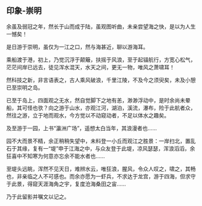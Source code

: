 ## 印象-崇明 ##

   余虽及弱冠之年，然长于山而成于陆，虽观图听曲，未亲尝望海之快，是以为人生一憾矣！

   是日游于崇明，虽仅为一江之口，然与海甚近，聊以游海耳。

   乘船渡于港，初上，乃觉沉浮于颠簸，扶摇于风浪，至于起锚航行，方宽心松气，茫茫间岸已远去，徒见浑水混天，水天之间，更无一物，唯风之萧啸耳！

   然科技之新，非言语表之，古人乘风破浪，千里江陵，不及今之须臾矣，未及小憩已至崇明之岛。

   已至于岛上，四面观之无水，然自觉脚下之地有恙，渺渺浮动中，是时余尚未晕船，其可怪也欤？向之游于山水，亦观江河，湖泊，溪流，瀑布，险于此航者众，然往之游，立于地而观水，今方觉以不动窥动者，不足以体水之趣矣。

   及至游于一园，上书“瀛洲广场”，遥想太白当年，其浪漫者也……

   园不大而景不精，余正稍稍失望中，未料登一小丘而观江之胜景：一岸扫北，置乱石于其缘，复有一“堤”申于江海之中，与众友登于此堤，凉风瑟瑟，浑浪滔滔，余狂喜中不知寒为何意亦忘余不能水者也……

   至堤头远眺，浑然不见天日，难辨水云，唯狂浪，腥风，令众人叹之，啸之，其畅也，非亲临之人不可感也。而余亦愿为一虾兵，不求达于龙宫，游于四海，但求守于此景，得窥天涯海角之宇，复度沧海桑田之宙……

   乃于此留影并嘱文以记之。